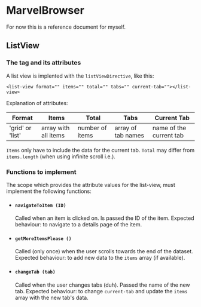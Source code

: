 # MarvelBrowser

For now this is a reference document for myself.

## ListView

### The tag and its attributes

A list view is implented with the `listViewDirective`, like this:

`<list-view format="" items="" total="" tabs="" current-tab=""></list-view>`

Explanation of attributes:

| Format | Items | Total | Tabs | Current Tab |
| --- | --- | --- | --- | --- |
| 'grid' or 'list' | array with all items | number of items | array of tab names | name of the current tab |

`Items` only have to include the data for the current tab. `Total` may differ from `items.length` (when using infinite scroll i.e.).

### Functions to implement

The scope which provides the attribute values for the list-view, must implement the following functions:

 - #### `navigateToItem (ID)`
   Called when an item is clicked on. Is passed the ID of the item. Expected behaviour: to navigate to a details page of the item.

 - #### `getMoreItemsPlease ()`
   Called (only once) when the user scrolls towards the end of the dataset. Expected behaviour: to add new data to the `items` array (if available).

 - #### `changeTab (tab)`
   Called when the user changes tabs (duh). Passed the name of the new tab. Expected behaviour: to change `current-tab` and update the `items` array with the new tab's data.